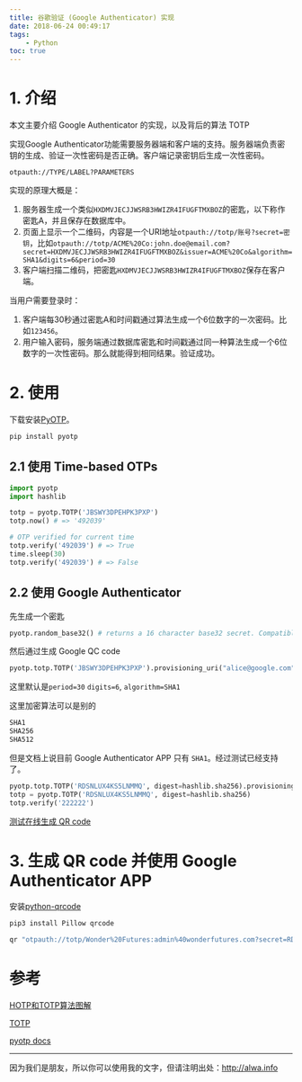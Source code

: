 ```yaml
---
title: 谷歌验证 (Google Authenticator) 实现
date: 2018-06-24 00:49:17
tags:
    - Python
toc: true
---
```



# 1. 介绍 
本文主要介绍 Google Authenticator 的实现，以及背后的算法 TOTP

实现Google Authenticator功能需要服务器端和客户端的支持。服务器端负责密钥的生成、验证一次性密码是否正确。客户端记录密钥后生成一次性密码。

`otpauth://TYPE/LABEL?PARAMETERS`

实现的原理大概是：
1. 服务器生成一个类似`HXDMVJECJJWSRB3HWIZR4IFUGFTMXBOZ`的密匙，以下称作密匙A，并且保存在数据库中。
2. 页面上显示一个二维码，内容是一个URI地址`otpauth://totp/账号?secret=密钥`，比如`otpauth://totp/ACME%20Co:john.doe@email.com?secret=HXDMVJECJJWSRB3HWIZR4IFUGFTMXBOZ&issuer=ACME%20Co&algorithm=SHA1&digits=6&period=30`
3. 客户端扫描二维码，把密匙`HXDMVJECJJWSRB3HWIZR4IFUGFTMXBOZ`保存在客户端。

当用户需要登录时：
1. 客户端每30秒通过密匙A和时间戳通过算法生成一个6位数字的一次密码。比如`123456`。
2. 用户输入密码，服务端通过数据库密匙和时间戳通过同一种算法生成一个6位数字的一次性密码。那么就能得到相同结果。验证成功。

<!-- more -->

# 2. 使用
下载安装[PyOTP](https://pyotp.readthedocs.io/en/latest/)。
```bash
pip install pyotp
```

## 2.1 使用 Time-based OTPs

```python
import pyotp
import hashlib

totp = pyotp.TOTP('JBSWY3DPEHPK3PXP')
totp.now() # => '492039'

# OTP verified for current time
totp.verify('492039') # => True
time.sleep(30)
totp.verify('492039') # => False
```

## 2.2 使用 Google Authenticator
先生成一个密匙
```python
pyotp.random_base32() # returns a 16 character base32 secret. Compatible with Google Authenticator and other OTP apps
```

然后通过生成 Google QC code
```python
pyotp.totp.TOTP('JBSWY3DPEHPK3PXP').provisioning_uri("alice@google.com", issuer_name="Secure App")
```
这里默认是`period=30` `digits=6`, `algorithm=SHA1`

这里加密算法可以是别的

```bash
SHA1
SHA256
SHA512
```
但是文档上说目前 Google Authenticator APP 只有 `SHA1`。经过测试已经支持了。

```python
pyotp.totp.TOTP('RDSNLUX4KS5LNMMQ', digest=hashlib.sha256).provisioning_uri("admin@example.com", issuer_name="Wonder Futures")
totp = pyotp.TOTP('RDSNLUX4KS5LNMMQ', digest=hashlib.sha256)
totp.verify('222222')
```
[测试在线生成 QR code](https://www.qr-code-generator.com/)


# 3. 生成 QR code 并使用 Google Authenticator APP
安装[python-qrcode](https://github.com/lincolnloop/python-qrcode)

```bash
pip3 install Pillow qrcode
```
```bash
qr "otpauth://totp/Wonder%20Futures:admin%40wonderfutures.com?secret=RDSNLUX4KS5LNMMQ&issuer=Wonder%20Futures&algorithm=SHA256" > test.png
```


# 参考
[HOTP和TOTP算法图解](https://www.jianshu.com/p/a7b900e8e50a)

[TOTP](https://tools.ietf.org/id/draft-mraihi-totp-timebased-06.html)

[pyotp docs](https://pyotp.readthedocs.io/en/latest/)

----

因为我们是朋友，所以你可以使用我的文字，但请注明出处：http://alwa.info
